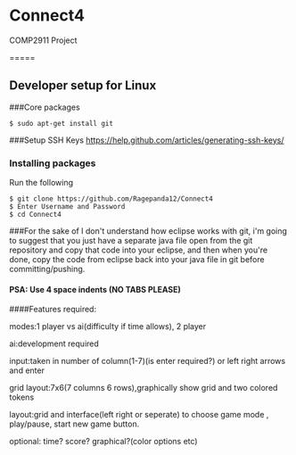 # Connect4
COMP2911 Project

=====
## Developer setup for Linux
###Core packages
```
$ sudo apt-get install git
```

###Setup SSH Keys
https://help.github.com/articles/generating-ssh-keys/

### Installing packages
Run the following
```
$ git clone https://github.com/Ragepanda12/Connect4
$ Enter Username and Password
$ cd Connect4

```

###For the sake of I don't understand how eclipse works with git, i'm going to suggest that you just have a separate java file open from the git repository and copy that code into your eclipse, and then when you're done, copy the code from eclipse back into your java file in git before committing/pushing.

#### PSA: Use 4 space indents (NO TABS PLEASE)

####Features required:

modes:1 player vs ai(difficulty if time allows), 2 player

ai:development required

input:taken in number of column(1-7)(is enter required?) or left right arrows and enter

grid layout:7x6(7 columns 6 rows),graphically show grid and two colored tokens

layout:grid and interface(left right or seperate) to choose game mode , play/pause, start new game button.

optional: time? score? graphical?(color options etc)

